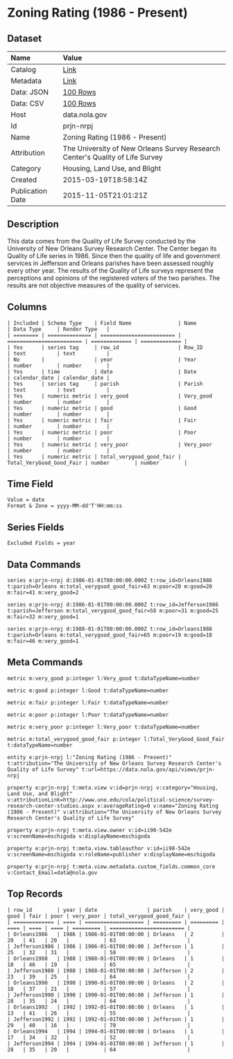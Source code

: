 # Zoning Rating (1986 - Present)

## Dataset

| Name | Value |
| :--- | :---- |
| Catalog | [Link](https://catalog.data.gov/dataset/zoning-rating-1986-present) |
| Metadata | [Link](https://data.nola.gov/api/views/prjn-nrpj) |
| Data: JSON | [100 Rows](https://data.nola.gov/api/views/prjn-nrpj/rows.json?max_rows=100) |
| Data: CSV | [100 Rows](https://data.nola.gov/api/views/prjn-nrpj/rows.csv?max_rows=100) |
| Host | data.nola.gov |
| Id | prjn-nrpj |
| Name | Zoning Rating (1986 - Present) |
| Attribution | The University of New Orleans Survey Research Center's Quality of Life Survey |
| Category | Housing, Land Use, and Blight |
| Created | 2015-03-19T18:58:14Z |
| Publication Date | 2015-11-05T21:01:21Z |

## Description

This data comes from the Quality of Life Survey conducted by the University of New Orleans Survey Research Center. The Center began its Quality of Life series in 1986. Since then the quality of life and government services in Jefferson and Orleans parishes have been assessed roughly every other year. The results of the Quality of Life surveys represent the perceptions and opinions of the registered voters of the two parishes. The results are not objective measures of the quality of services.

## Columns

```ls
| Included | Schema Type    | Field Name               | Name                     | Data Type     | Render Type   |
| ======== | ============== | ======================== | ======================== | ============= | ============= |
| Yes      | series tag     | row_id                   | Row_ID                   | text          | text          |
| No       |                | year                     | Year                     | number        | number        |
| Yes      | time           | date                     | Date                     | calendar_date | calendar_date |
| Yes      | series tag     | parish                   | Parish                   | text          | text          |
| Yes      | numeric metric | very_good                | Very_good                | number        | number        |
| Yes      | numeric metric | good                     | Good                     | number        | number        |
| Yes      | numeric metric | fair                     | Fair                     | number        | number        |
| Yes      | numeric metric | poor                     | Poor                     | number        | number        |
| Yes      | numeric metric | very_poor                | Very_poor                | number        | number        |
| Yes      | numeric metric | total_verygood_good_fair | Total_VeryGood_Good_Fair | number        | number        |
```

## Time Field

```ls
Value = date
Format & Zone = yyyy-MM-dd'T'HH:mm:ss
```

## Series Fields

```ls
Excluded Fields = year
```

## Data Commands

```ls
series e:prjn-nrpj d:1986-01-01T00:00:00.000Z t:row_id=Orleans1986 t:parish=Orleans m:total_verygood_good_fair=63 m:poor=20 m:good=20 m:fair=41 m:very_good=2

series e:prjn-nrpj d:1986-01-01T00:00:00.000Z t:row_id=Jefferson1986 t:parish=Jefferson m:total_verygood_good_fair=58 m:poor=31 m:good=25 m:fair=32 m:very_good=1

series e:prjn-nrpj d:1988-01-01T00:00:00.000Z t:row_id=Orleans1988 t:parish=Orleans m:total_verygood_good_fair=65 m:poor=19 m:good=18 m:fair=46 m:very_good=1
```

## Meta Commands

```ls
metric m:very_good p:integer l:Very_good t:dataTypeName=number

metric m:good p:integer l:Good t:dataTypeName=number

metric m:fair p:integer l:Fair t:dataTypeName=number

metric m:poor p:integer l:Poor t:dataTypeName=number

metric m:very_poor p:integer l:Very_poor t:dataTypeName=number

metric m:total_verygood_good_fair p:integer l:Total_VeryGood_Good_Fair t:dataTypeName=number

entity e:prjn-nrpj l:"Zoning Rating (1986 - Present)" t:attribution="The University of New Orleans Survey Research Center's Quality of Life Survey" t:url=https://data.nola.gov/api/views/prjn-nrpj

property e:prjn-nrpj t:meta.view v:id=prjn-nrpj v:category="Housing, Land Use, and Blight" v:attributionLink=http://www.uno.edu/cola/political-science/survey-research-center-studies.aspx v:averageRating=0 v:name="Zoning Rating (1986 - Present)" v:attribution="The University of New Orleans Survey Research Center's Quality of Life Survey"

property e:prjn-nrpj t:meta.view.owner v:id=ii98-542e v:screenName=mschigoda v:displayName=mschigoda

property e:prjn-nrpj t:meta.view.tableauthor v:id=ii98-542e v:screenName=mschigoda v:roleName=publisher v:displayName=mschigoda

property e:prjn-nrpj t:meta.view.metadata.custom_fields.common_core v:Contact_Email=data@nola.gov
```

## Top Records

```ls
| row_id        | year | date                | parish    | very_good | good | fair | poor | very_poor | total_verygood_good_fair | 
| ============= | ==== | =================== | ========= | ========= | ==== | ==== | ==== | ========= | ======================== | 
| Orleans1986   | 1986 | 1986-01-01T00:00:00 | Orleans   | 2         | 20   | 41   | 20   |           | 63                       | 
| Jefferson1986 | 1986 | 1986-01-01T00:00:00 | Jefferson | 1         | 25   | 32   | 31   |           | 58                       | 
| Orleans1988   | 1988 | 1988-01-01T00:00:00 | Orleans   | 1         | 18   | 46   | 19   |           | 65                       | 
| Jefferson1988 | 1988 | 1988-01-01T00:00:00 | Jefferson | 2         | 23   | 39   | 25   |           | 64                       | 
| Orleans1990   | 1990 | 1990-01-01T00:00:00 | Orleans   | 2         | 18   | 37   | 21   |           | 57                       | 
| Jefferson1990 | 1990 | 1990-01-01T00:00:00 | Jefferson | 1         | 28   | 35   | 24   |           | 64                       | 
| Orleans1992   | 1992 | 1992-01-01T00:00:00 | Orleans   | 1         | 13   | 41   | 26   |           | 55                       | 
| Jefferson1992 | 1992 | 1992-01-01T00:00:00 | Jefferson | 1         | 29   | 40   | 16   |           | 70                       | 
| Orleans1994   | 1994 | 1994-01-01T00:00:00 | Orleans   | 1         | 17   | 34   | 32   |           | 52                       | 
| Jefferson1994 | 1994 | 1994-01-01T00:00:00 | Jefferson | 1         | 28   | 35   | 20   |           | 64                       | 
```